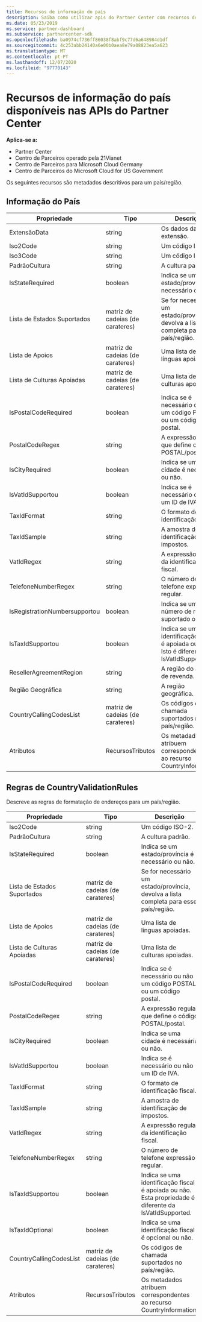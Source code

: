 ```yaml
---
title: Recursos de informação do país
description: Saiba como utilizar apis do Partner Center com recursos de informação do País e metadados descritivos relacionados com um país ou região específico.
ms.date: 05/23/2019
ms.service: partner-dashboard
ms.subservice: partnercenter-sdk
ms.openlocfilehash: ba0974cf736ff86038f8abf9c77d6a648984d1df
ms.sourcegitcommit: 4c253abb24140a6e00b0aea8e79a08823ea5a623
ms.translationtype: MT
ms.contentlocale: pt-PT
ms.lasthandoff: 12/07/2020
ms.locfileid: "97770143"
---
```

# <a name="country-information-resources-available-from-partner-center-apis"></a>Recursos de informação do país disponíveis nas APIs do Partner Center

**Aplica-se a:**

- Partner Center
- Centro de Parceiros operado pela 21Vianet
- Centro de Parceiros para Microsoft Cloud Germany
- Centro de Parceiros do Microsoft Cloud for US Government

Os seguintes recursos são metadados descritivos para um país/região.

## <a name="countryinformation"></a>Informação do País

| Propriedade                      | Tipo               | Descrição                                                                                        |
|-------------------------------|--------------------|----------------------------------------------------------------------------------------------------|
| ExtensãoData                 | string             | Os dados da extensão.                                                                                |
| Iso2Code                      | string             | Um código ISO-2.                                                                                     |
| Iso3Code                      | string             | Um código ISO-3.                                                                                     |
| PadrãoCultura                | string             | A cultura padrão.                                                                               |
| IsStateRequired               | boolean            | Indica se um estado/província é necessário ou não.                                             |
| Lista de Estados Suportados           | matriz de cadeias (de carateres)   | Se for necessário um estado/província, devolva a lista completa para esse país/região.                    |
| Lista de Apoios        | matriz de cadeias (de carateres)   | Uma lista de línguas apoiadas.                                                                     |
| Lista de Culturas Apoiadas         | matriz de cadeias (de carateres)   | Uma lista de culturas apoiadas.                                                                      |
| IsPostalCodeRequired          | boolean            | Indica se é necessário ou não um código POSTAL ou um código postal.                                    |
| PostalCodeRegex               | string             | A expressão regular que define o código POSTAL/postal.                                          |
| IsCityRequired                | boolean            | Indica se uma cidade é necessária ou não.                                                       |
| IsVatIdSupportou              | boolean            | Indica se é necessário ou não um ID de IVA.                                                     |
| TaxIdFormat                   | string             | O formato de identificação fiscal.                                                                                 |
| TaxIdSample                   | string             | A amostra de identificação de impostos.                                                                                 |
| VatIdRegex                    | string             | A expressão regular da identificação fiscal.                                                                     |
| TelefoneNumberRegex              | string             | O número de telefone expressão regular.                                                               |
| IsRegistrationNumbersupportou | boolean            | Indica se um número de registo é suportado ou não.                                       |
| IsTaxIdSupportou              | boolean            | Indica se uma identificação fiscal é apoiada ou não. Isto é diferente do IsVatIdSupported. |
| ResellerAgreementRegion       | string             | A região do acordo de revenda.                                                                     |
| Região Geográfica              | string             | A região geográfica.                                                                             |
| CountryCallingCodesList       | matriz de cadeias (de carateres)   | Os códigos de chamada suportados no país/região.                                                 |
| Atributos                    | RecursosTributos | Os metadados atribuem correspondentes ao recurso CountryInformation.                          |

## <a name="countryvalidationrules"></a>Regras de CountryValidationRules

Descreve as regras de formatação de endereços para um país/região.

| Propriedade                | Tipo               | Descrição                                                                                        |
|-------------------------|--------------------|----------------------------------------------------------------------------------------------------|
| Iso2Code                | string             | Um código ISO-2.                                                                                     |
| PadrãoCultura          | string             | A cultura padrão.                                                                               |
| IsStateRequired         | boolean            | Indica se um estado/província é necessário ou não.                                             |
| Lista de Estados Suportados     | matriz de cadeias (de carateres)   | Se for necessário um estado/província, devolva a lista completa para esse país/região.                    |
| Lista de Apoios  | matriz de cadeias (de carateres)   | Uma lista de línguas apoiadas.                                                                     |
| Lista de Culturas Apoiadas   | matriz de cadeias (de carateres)   | Uma lista de culturas apoiadas.                                                                      |
| IsPostalCodeRequired    | boolean            | Indica se é necessário ou não um código POSTAL ou um código postal.                                    |
| PostalCodeRegex         | string             | A expressão regular que define o código POSTAL/postal.                                          |
| IsCityRequired          | boolean            | Indica se uma cidade é necessária ou não.                                                       |
| IsVatIdSupportou        | boolean            | Indica se é necessário ou não um ID de IVA.                                                     |
| TaxIdFormat             | string             | O formato de identificação fiscal.                                                                                 |
| TaxIdSample             | string             | A amostra de identificação de impostos.                                                                                 |
| VatIdRegex              | string             | A expressão regular da identificação fiscal.                                                                     |
| TelefoneNumberRegex        | string             | O número de telefone expressão regular.                                                               |
| IsTaxIdSupportou        | boolean            | Indica se uma identificação fiscal é apoiada ou não. Esta propriedade é diferente da IsVatIdSupported. |
| IsTaxIdOptional         | boolean            | Indica se uma identificação fiscal é opcional ou não.                                                     |
| CountryCallingCodesList | matriz de cadeias (de carateres)   | Os códigos de chamada suportados no país/região.                                                 |
| Atributos              | RecursosTributos | Os metadados atribuem correspondentes ao recurso CountryInformation.                          |
